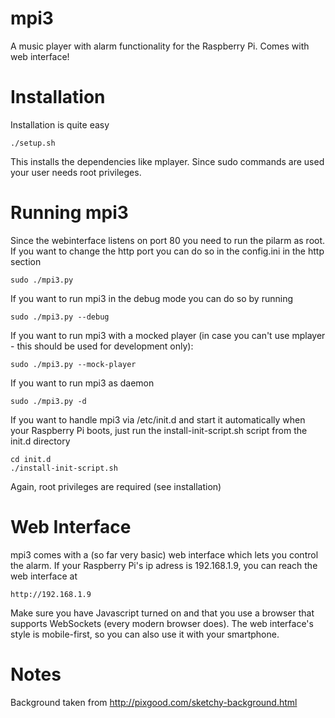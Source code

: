 mpi3
====

A music player with alarm functionality for the Raspberry Pi. Comes with web interface!


Installation
============
Installation is quite easy

	./setup.sh

This installs the dependencies like mplayer. Since sudo commands are used your user needs root privileges.


Running mpi3
============
Since the webinterface listens on port 80 you need to run the pilarm as root. If you want to change the http port you can do so in the config.ini in the http section

	sudo ./mpi3.py

If you want to run mpi3 in the debug mode you can do so by running

	sudo ./mpi3.py --debug
	
If you want to run mpi3 with a mocked player (in case you can't use mplayer - this should be used for development only):

	sudo ./mpi3.py --mock-player

If you want to run mpi3 as daemon

	sudo ./mpi3.py -d

If you want to handle mpi3 via /etc/init.d and start it automatically when your Raspberry Pi boots, just run the install-init-script.sh script from the init.d directory

	cd init.d
	./install-init-script.sh

Again, root privileges are required (see installation) 

Web Interface
============
mpi3 comes with a (so far very basic) web interface which lets you control the alarm. If your Raspberry Pi's ip adress is 192.168.1.9, you can reach the web interface at

	http://192.168.1.9
	
Make sure you have Javascript turned on and that you use a browser that supports WebSockets (every modern browser does). The web interface's style is mobile-first, so you can also use it with your smartphone.

Notes
=====
Background taken from http://pixgood.com/sketchy-background.html
